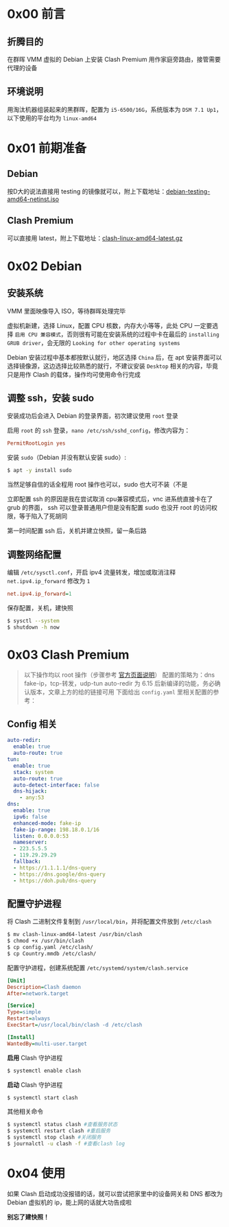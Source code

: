 # 0x00 前言

## 折腾目的
在群晖 VMM 虚拟的 Debian 上安装 Clash Premium 用作家庭旁路由，接管需要代理的设备

## 环境说明
用淘汰机器组装起来的黑群晖，配置为 `i5-6500/16G`，系统版本为 `DSM 7.1 Up1`，以下使用的平台均为 `linux-amd64`

#  0x01 前期准备

## Debian
按D大的说法直接用 testing 的镜像就可以，附上下载地址：[debian-testing-amd64-netinst.iso](https://cdimage.debian.org/cdimage/weekly-builds/amd64/iso-cd/debian-testing-amd64-netinst.iso)

## Clash Premium
可以直接用 latest，附上下载地址：[clash-linux-amd64-latest.gz](https://release.dreamacro.workers.dev/latest/clash-linux-amd64-latest.gz) 

# 0x02 Debian

## 安装系统

VMM 里面映像导入 ISO，等待群晖处理完毕

虚拟机新建，选择 Linux，配置 CPU 核数，内存大小等等，此处 CPU 一定要选择 `启用 CPU 兼容模式`，否则很有可能在安装系统的过程中卡在最后的 `installing GRUB driver`，会无限的 `Looking for other operating systems`

Debian 安装过程中基本都按默认就行，地区选择 `China` 后，在 apt 安装界面可以选择镜像源，这边选择比较熟悉的就行，不建议安装 `Desktop` 相关的内容，毕竟只是用作 Clash 的载体，操作均可使用命令行完成

## 调整 ssh，安装 sudo

安装成功后会进入 Debian 的登录界面，初次建议使用 `root` 登录

启用 `root` 的 `ssh` 登录，`nano /etc/ssh/sshd_config`，修改内容为：
```ini
PermitRootLogin yes
```

安装 `sudo`（Debian 并没有默认安装 sudo）:
```bash
$ apt -y install sudo
```
当然足够自信的话全程用 root 操作也可以，sudo 也大可不装（不是

立即配置 ssh 的原因是我在尝试取消 cpu兼容模式后，vnc 进系统直接卡在了 grub 的界面， ssh 可以登录普通用户但是没有配置 sudo 也没开 root 的访问权限，等于陷入了死胡同

第一时间配置 ssh 后，关机并建立快照，留一条后路

## 调整网络配置
编辑 `/etc/sysctl.conf`，开启 ipv4 流量转发，增加或取消注释 `net.ipv4.ip_forward` 修改为 `1`
```ini
net.ipv4.ip_forward=1
```
保存配置，关机，建快照
```bash
$ sysctl --system
$ shutdown -h now
```

# 0x03 Clash Premium 

>以下操作均以 root 操作（步骤参考 [官方页面说明](https://github.com/Dreamacro/clash/wiki/clash-as-a-daemon)）
>配置的策略为：dns fake-ip，tcp-转发，udp-tun
>auto-redir 为 6.15 后新编译的功能，务必确认版本，文章上方的给的链接可用
>下面给出 `config.yaml` 里相关配置的参考：

## Config 相关
```yaml
auto-redir:
  enable: true
  auto-route: true
tun:
  enable: true
  stack: system
  auto-route: true
  auto-detect-interface: false
  dns-hijack:
    - any:53
dns:
  enable: true
  ipv6: false
  enhanced-mode: fake-ip
  fake-ip-range: 198.18.0.1/16
  listen: 0.0.0.0:53
  nameserver:
  - 223.5.5.5
  - 119.29.29.29
  fallback:
  - https://1.1.1.1/dns-query
  - https://dns.google/dns-query
  - https://doh.pub/dns-query
```

## 配置守护进程
将 Clash 二进制文件复制到 `/usr/local/bin`，并将配置文件放到 `/etc/clash`
```bash
$ mv clash-linux-amd64-latest /usr/bin/clash
$ chmod +x /usr/bin/clash
$ cp config.yaml /etc/clash/
$ cp Country.mmdb /etc/clash/
```

配置守护进程，创建系统配置 `/etc/systemd/system/clash.service`
```ini
[Unit]
Description=Clash daemon
After=network.target

[Service]
Type=simple
Restart=always
ExecStart=/usr/local/bin/clash -d /etc/clash

[Install]
WantedBy=multi-user.target
```

**启用** Clash 守护进程
```bash
$ systemctl enable clash
```

**启动** Clash 守护进程
```bash
$ systemctl start clash
``` 

其他相关命令
```bash
$ systemctl status clash #查看服务状态
$ systemctl restart clash #重启服务
$ systemctl stop clash #关闭服务
$ journalctl -u clash -f #查看clash log
```

# 0x04 使用

如果 Clash 启动成功没报错的话，就可以尝试把家里中的设备网关和 DNS 都改为 Debian 虚拟机的 ip，能上网的话就大功告成啦

**别忘了建快照！**
